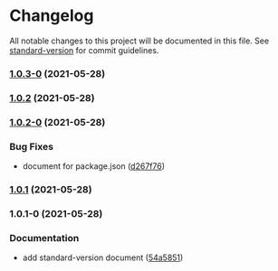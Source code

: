 # Changelog

All notable changes to this project will be documented in this file. See [standard-version](https://github.com/conventional-changelog/standard-version) for commit guidelines.

### [1.0.3-0](https://github.com/KishoreNewton/standard-version/compare/v1.0.2...v1.0.3-0) (2021-05-28)

### [1.0.2](https://github.com/KishoreNewton/standard-version/compare/v1.0.2-0...v1.0.2) (2021-05-28)

### [1.0.2-0](https://github.com/KishoreNewton/standard-version/compare/v1.0.1...v1.0.2-0) (2021-05-28)


### Bug Fixes

* document for package.json ([d267f76](https://github.com/KishoreNewton/standard-version/commit/d267f76b55635cc84675cede7b0f34b28020b585))

### [1.0.1](https://github.com/KishoreNewton/standard-version/compare/v1.0.1-0...v1.0.1) (2021-05-28)

### 1.0.1-0 (2021-05-28)


### Documentation

* add standard-version document ([54a5851](https://github.com/KishoreNewton/standard-version/commit/54a58517fb29aaaac240086d509ca13ef5915772))
